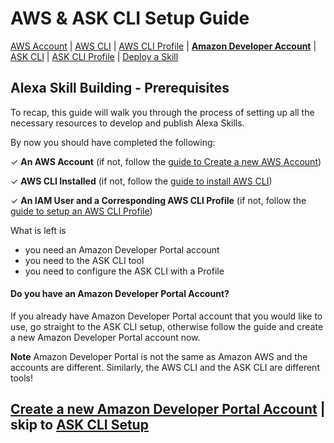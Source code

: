 # AWS & ASK CLI Setup Guide
[AWS Account](new-aws-account.md) | [AWS CLI](aws-cli-setup-intro.html) | [AWS CLI Profile](aws-cli-setup-profile.html) | **[Amazon Developer Account](dev-portal-intro.html)** | [ASK CLI](ask-cli-setup-intro.html) | [ASK CLI Profile](ask-cli-setup-profile.md) | [Deploy a Skill](deploy-sample-skill.html)



## Alexa Skill Building - Prerequisites

To recap, this guide will walk you through the process of setting up all the necessary resources to develop and publish Alexa Skills. 

By now you should have completed the following:

✓ **An AWS Account** (if not, follow the [guide to Create a new AWS Account](new-aws-account.md))

✓ **AWS CLI Installed** (if not, follow the [guide to install AWS CLI](aws-cli-setup-install.md))

✓ **An IAM User and a Corresponding AWS CLI Profile** (if not, follow the [guide to setup an AWS CLI Profile](aws-cli-setup-profile.md))



What is left is

- you need an Amazon Developer Portal account
- you need to the ASK CLI tool
- you need to configure the ASK CLI with a Profile



#### Do you have an Amazon Developer Portal Account?

If you already have Amazon Developer Portal account that you would like to use, go straight to the ASK CLI setup, otherwise follow the guide and create a new Amazon Developer Portal account now. 

**Note** Amazon Developer Portal is not the same as Amazon AWS and the accounts are different. Similarly, the AWS CLI and the ASK CLI are different tools!



## [Create a new Amazon Developer Portal Account](new-dev-portal-account.md) | skip to [ASK CLI Setup](ask-cli-setup-intro.html)
